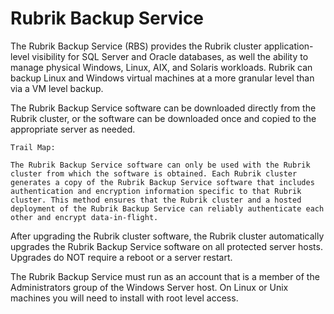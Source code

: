 # Rubrik Backup Service

The Rubrik Backup Service (RBS) provides the Rubrik cluster application-level visibility for SQL Server and Oracle databases, as well the ability to manage  physical Windows, Linux, AIX, and Solaris workloads. Rubrik can backup Linux and Windows virtual machines at a more granular level than via a VM level backup.

The Rubrik Backup Service software can be downloaded directly from the Rubrik cluster, or the software can be downloaded once and copied to the appropriate server as needed.


```
Trail Map:

The Rubrik Backup Service software can only be used with the Rubrik cluster from which the software is obtained. Each Rubrik cluster generates a copy of the Rubrik Backup Service software that includes authentication and encryption information specific to that Rubrik cluster. This method ensures that the Rubrik cluster and a hosted deployment of the Rubrik Backup Service can reliably authenticate each other and encrypt data-in-flight.
```


After upgrading the Rubrik cluster software, the Rubrik cluster automatically upgrades the Rubrik Backup Service software on all protected server hosts. Upgrades do NOT require a reboot or a server restart.

The Rubrik Backup Service must run as an account that is a member of the Administrators group of the Windows Server host. On Linux or Unix machines you will need to install with root level access.